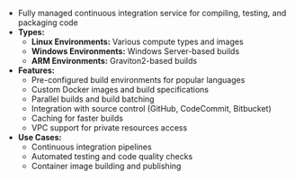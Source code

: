 - Fully managed continuous integration service for compiling, testing, and packaging code
- **Types:**
    - **Linux Environments:** Various compute types and images
    - **Windows Environments:** Windows Server-based builds
    - **ARM Environments:** Graviton2-based builds
- **Features:**
    - Pre-configured build environments for popular languages
    - Custom Docker images and build specifications
    - Parallel builds and build batching
    - Integration with source control (GitHub, CodeCommit, Bitbucket)
    - Caching for faster builds
    - VPC support for private resources access
- **Use Cases:**
    - Continuous integration pipelines
    - Automated testing and code quality checks
    - Container image building and publishing